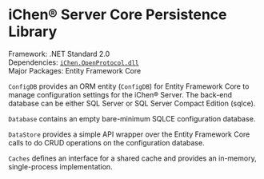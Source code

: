 # iChen&reg; Server Core Persistence Library

Framework: .NET Standard 2.0  
Dependencies: [`iChen.OpenProtocol.dll`](https://github.com/chenhsong/OpenProtocol)  
Major Packages: Entity Framework Core

`ConfigDB` provides an ORM entity (`ConfigDB`) for Entity Framework Core to manage configuration settings for the iChen&reg; Server.  The back-end database can be either SQL Server or SQL Server Compact Edition (sqlce).

`Database` contains an empty bare-minimum SQLCE configuration database.

`DataStore` provides a simple API wrapper over the Entity Framework Core calls to do CRUD operations on the configuration database.

`Caches` defines an interface for a shared cache and provides an in-memory, single-process implementation.
